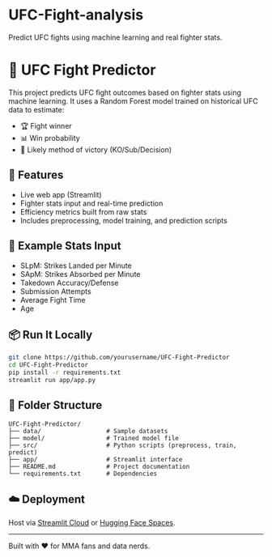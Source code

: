 # UFC-Fight-analysis
Predict UFC fights using machine learning and real fighter stats.
# 🥋 UFC Fight Predictor

This project predicts UFC fight outcomes based on fighter stats using machine learning. It uses a Random Forest model trained on historical UFC data to estimate:

- 🏆 Fight winner
- 📊 Win probability
- 🥊 Likely method of victory (KO/Sub/Decision)

## 🔧 Features
- Live web app (Streamlit)
- Fighter stats input and real-time prediction
- Efficiency metrics built from raw stats
- Includes preprocessing, model training, and prediction scripts

## 🧪 Example Stats Input
- SLpM: Strikes Landed per Minute
- SApM: Strikes Absorbed per Minute
- Takedown Accuracy/Defense
- Submission Attempts
- Average Fight Time
- Age

## 📦 Run It Locally
```bash
git clone https://github.com/yourusername/UFC-Fight-Predictor
cd UFC-Fight-Predictor
pip install -r requirements.txt
streamlit run app/app.py
```

## 📁 Folder Structure
```
UFC-Fight-Predictor/
├── data/                  # Sample datasets
├── model/                 # Trained model file
├── src/                   # Python scripts (preprocess, train, predict)
├── app/                   # Streamlit interface
├── README.md              # Project documentation
└── requirements.txt       # Dependencies
```

## ☁️ Deployment
Host via [Streamlit Cloud](https://streamlit.io/cloud) or [Hugging Face Spaces](https://huggingface.co/spaces).

---
Built with ❤️ for MMA fans and data nerds.
